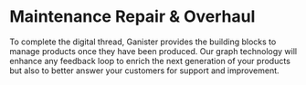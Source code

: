 # Maintenance Repair & Overhaul

To complete the digital thread, Ganister provides the building blocks to manage products once they have been produced. Our graph technology will enhance any feedback loop to enrich the next generation of your products but also to better answer your customers for support and improvement.